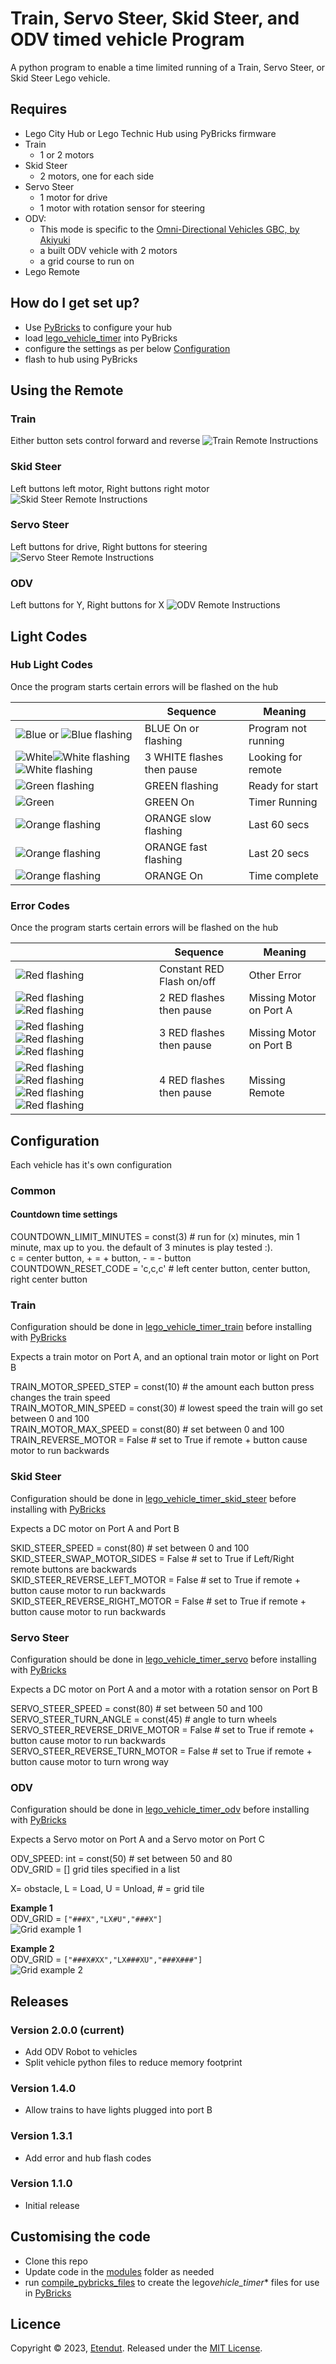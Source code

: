 # Train, Servo Steer, Skid Steer, and ODV timed vehicle Program

A python program to enable a time limited running of a Train, Servo Steer, or Skid Steer Lego vehicle.

## Requires

- Lego City Hub or Lego Technic Hub using PyBricks firmware
- Train
  - 1 or 2 motors
- Skid Steer
  - 2 motors, one for each side
- Servo Steer
  - 1 motor for drive
  - 1 motor with rotation sensor for steering
- ODV:
  - This mode is specific to the [Omni-Directional Vehicles GBC, by Akiyuki](https://rebrickable.com/mocs/MOC-224417/Planet%20GBC/omni-directional-vehicles-gbc-by-akiyuki/#details)
  - a built ODV vehicle with 2 motors
  - a grid course to run on
- Lego Remote

## How do I get set up?

- Use [PyBricks](https://code.pybricks.com/) to configure your hub
- load [lego_vehicle_timer](lego_vehicle_timer.py) into PyBricks
- configure the settings as per below [Configuration](#configuration)
- flash to hub using PyBricks

## Using the Remote

### Train

Either button sets control forward and reverse
<img src="images/TrainRemote.jpg" alt="Train Remote Instructions" style="max-height:200px;" />

### Skid Steer

Left buttons left motor, Right buttons right motor
<img src="images/SkidSteerRemote.jpg" alt="Skid Steer Remote Instructions" style="max-height:200px;" />

### Servo Steer

Left buttons for drive, Right buttons for steering
<img src="images/ServoSteerRemote.jpg" alt="Servo Steer Remote Instructions" style="max-height:200px;" />

### ODV

Left buttons for Y, Right buttons for X
<img src="images/ODVSteerRemote.jpg" alt="ODV Remote Instructions" style="max-height:200px;" />

## Light Codes

### Hub Light Codes

Once the program starts certain errors will be flashed on the hub

|                                                                                                                                                                    | Sequence                   | Meaning             |
| ------------------------------------------------------------------------------------------------------------------------------------------------------------------ | -------------------------- | ------------------- |
| <img src="images/blue_dot.png" alt="Blue" /> or <img src="images/blue_dot_f.png" alt="Blue flashing" />                                                            | BLUE On or flashing        | Program not running |
| <img src="images/white_dot_f.png" alt="White" /><img src="images/white_dot_f.png" alt="White flashing" /><img src="images/white_dot_f.png" alt="White flashing" /> | 3 WHITE flashes then pause | Looking for remote  |
| <img src="images/green_dot_f.png" alt="Green flashing" />                                                                                                          | GREEN flashing             | Ready for start     |
| <img src="images/green_dot.png" alt="Green" />                                                                                                                     | GREEN On                   | Timer Running       |
| <img src="images/orange_dot_fs.png" alt="Orange flashing" />                                                                                                       | ORANGE slow flashing       | Last 60 secs        |
| <img src="images/orange_dot_f.png" alt="Orange flashing" />                                                                                                        | ORANGE fast flashing       | Last 20 secs        |
| <img src="images/orange_dot.png" alt="Orange flashing" />                                                                                                          | ORANGE On                  | Time complete       |

### Error Codes

Once the program starts certain errors will be flashed on the hub

|                                                                                                                                                                                                                      | Sequence                  | Meaning                 |
| -------------------------------------------------------------------------------------------------------------------------------------------------------------------------------------------------------------------- | ------------------------- | ----------------------- |
| <img src="images/red_dot_f.png" alt="Red flashing" />                                                                                                                                                                | Constant RED Flash on/off | Other Error             |
| <img src="images/red_dot_f.png" alt="Red flashing" /><img src="images/red_dot_f.png" alt="Red flashing" />                                                                                                           | 2 RED flashes then pause  | Missing Motor on Port A |
| <img src="images/red_dot_f.png" alt="Red flashing" /><img src="images/red_dot_f.png" alt="Red flashing" /><img src="images/red_dot_f.png" alt="Red flashing" />                                                      | 3 RED flashes then pause  | Missing Motor on Port B |
| <img src="images/red_dot_f.png" alt="Red flashing" /><img src="images/red_dot_f.png" alt="Red flashing" /><img src="images/red_dot_f.png" alt="Red flashing" /><img src="images/red_dot_f.png" alt="Red flashing" /> | 4 RED flashes then pause  | Missing Remote          |

## Configuration

Each vehicle has it's own configuration

### Common

#### Countdown time settings

COUNTDOWN_LIMIT_MINUTES = const(3) # run for (x) minutes, min 1 minute, max up to you. the default of 3 minutes is play
tested :).<br>
c = center button, + = + button, - = - button<br>
COUNTDOWN_RESET_CODE = 'c,c,c' # left center button, center button, right center button<br>

### Train

Configuration should be done in [lego_vehicle_timer_train](lego_vehicle_timer_train.py) before installing
with [PyBricks](https://code.pybricks.com/)

Expects a train motor on Port A, and an optional train motor or light on Port B<br>

TRAIN_MOTOR_SPEED_STEP = const(10) # the amount each button press changes the train speed<br>
TRAIN_MOTOR_MIN_SPEED = const(30) # lowest speed the train will go set between 0 and 100<br>
TRAIN_MOTOR_MAX_SPEED = const(80) # set between 0 and 100<br>
TRAIN_REVERSE_MOTOR = False # set to True if remote + button cause motor to run backwards<br>

### Skid Steer

Configuration should be done in [lego_vehicle_timer_skid_steer](lego_vehicle_timer_skid_steer.py) before installing
with [PyBricks](https://code.pybricks.com/)

Expects a DC motor on Port A and Port B<br>

SKID_STEER_SPEED = const(80) # set between 0 and 100<br>
SKID_STEER_SWAP_MOTOR_SIDES = False # set to True if Left/Right remote buttons are backwards<br>
SKID_STEER_REVERSE_LEFT_MOTOR = False # set to True if remote + button cause motor to run backwards<br>
SKID_STEER_REVERSE_RIGHT_MOTOR = False # set to True if remote + button cause motor to run backwards<br>

### Servo Steer

Configuration should be done in [lego_vehicle_timer_servo](lego_vehicle_timer_servo.py) before installing
with [PyBricks](https://code.pybricks.com/)

Expects a DC motor on Port A and a motor with a rotation sensor on Port B<br>

SERVO_STEER_SPEED = const(80) # set between 50 and 100<br>
SERVO_STEER_TURN_ANGLE = const(45) # angle to turn wheels<br>
SERVO_STEER_REVERSE_DRIVE_MOTOR = False # set to True if remote + button cause motor to run backwards<br>
SERVO_STEER_REVERSE_TURN_MOTOR = False # set to True if remote + button cause motor to turn wrong way<br>

### ODV

Configuration should be done in [lego_vehicle_timer_odv](lego_vehicle_timer_odv.py) before installing
with [PyBricks](https://code.pybricks.com/)

Expects a Servo motor on Port A and a Servo motor on Port C<br>

ODV_SPEED: int = const(50) # set between 50 and 80<br>
ODV_GRID = [] grid tiles specified in a list

X= obstacle, L = Load, U = Unload, # = grid tile

**Example 1**<br>
ODV_GRID = `["###X","LX#U","###X"]`<br>
<img src="images/odv_grid_1.png" alt="Grid example 1" />

**Example 2**<br>
ODV_GRID = `["###X#XX","LX###XU","###X###"]`<br>
<img src="images/odv_grid_2.png" alt="Grid example 2" /> <br>

## Releases

### Version 2.0.0 (current)

- Add ODV Robot to vehicles
- Split vehicle python files to reduce memory footprint

### Version 1.4.0

- Allow trains to have lights plugged into port B

### Version 1.3.1

- Add error and hub flash codes

### Version 1.1.0

- Initial release

## Customising the code

- Clone this repo
- Update code in the [modules](/modules/) folder as needed
- run [compile_pybricks_files](/modules/compile_pybricks_files.py) to create the lego*vehicle_timer*\* files for use in [PyBricks](https://code.pybricks.com/)

## Licence

Copyright © 2023, [Etendut](https://github.com/etendut).
Released under the [MIT License](LICENSE).
